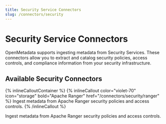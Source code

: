 ```yaml
---
title: Security Service Connectors
slug: /connectors/security
---
```


# Security Service Connectors

OpenMetadata supports ingesting metadata from Security Services. These connectors allow you to extract and catalog security policies, access controls, and compliance information from your security infrastructure.

## Available Security Connectors

{% inlineCalloutContainer %}
  {% inlineCallout
    color="violet-70"
    icon="storage"
    bold="Apache Ranger"
    href="/connectors/security/ranger"
  %}
    Ingest metadata from Apache Ranger security policies and access controls.
  {% /inlineCallout %} 

Ingest metadata from Apache Ranger security policies and access controls. 